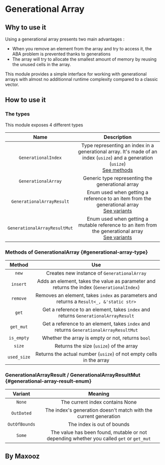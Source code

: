 # Generational Array

## Why to use it 

Using a generational array presents two main advantages :
- When you remove an element from the array and try to access it, the ABA problem is prevented thanks to generations
- The array will try to allocate the smallest amount of memory by reusing the unused cells in the array.

This module provides a simple interface for working with generational arrays with almost no additionnal runtime complexity compared to a classic vector.

## How to use it

### The types

This module exposes 4 different types

| Name | Description |
| :----: | :----: |
| `GenerationalIndex` | Type representing an index in a generational array. It's made of an index (`usize`) and a generation (`usize`) <br> [See methods](#generational-array-type) |
| `GenerationalArray` | Generic type representing the generational array |
| `GenerationalArrayResult` | Enum used when getting a reference to an item from the generational array <br> [See variants](#generational-array-result-enum) |
| `GenerationalArrayResultMut` | Enum used when getting a mutable reference to an item from the generational array <br> [See variants](#generational-array-result-enum) |

### Methods of GenerationalArray {#generational-array-type}

| Method | Use |
| :----: | :----: |
| `new` | Creates new instance of `GenerationalArray` |
| `insert` | Adds an element, takes the value as parameter and returns the index (`GenerationalIndex`) |
| `remove` | Removes an element, takes `index` as parameters and returns a `Result<_, &'static str>` |
| `get` | Get a reference to an element, takes `index` and returns `GenerationalArrayResult` |
| `get_mut` | Get a reference to an element, takes `index` and returns `GenerationalArrayResultMut` |
| `is_empty` | Whether the array is empty or not, returns `bool` |
| `size` | Returns the size (`usize`) of the array |
| `used_size` | Returns the actual number (`usize`) of not empty cells in the array |

### GenerationalArrayResult / GenerationalArrayResultMut {#generational-array-result-enum}

| Variant | Meaning |
| :----: | :----: |
| `None` | The current index contains None |
| `OutDated` | The index's generation doesn't match with the current generation |
| `OutOfBounds` | The index is out of bounds |
| `Some` | The value has been found, mutable or not depending whether you called `get` or `get_mut` |

## By Maxooz